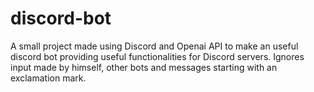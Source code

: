 # discord-bot
A small project made using Discord and Openai API to make an useful discord bot providing useful functionalities for Discord servers.
Ignores input made by himself, other bots and messages starting with an exclamation mark. 
